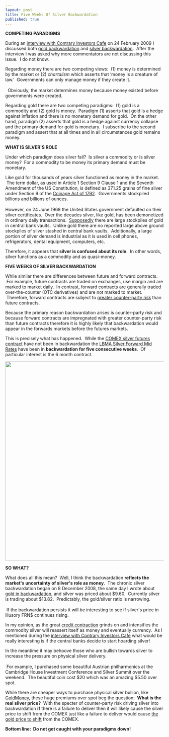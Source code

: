 ```yaml
---
layout: post
title: Five Weeks Of Silver Backwardation
published: true
---
```

<p><strong>COMPETING PARADIGMS</strong></p>
<p>During an <a href="http://podcast.runtogold.com/2009/02/24/rtg-24-2009-02-24/" target="_blank">interview with Contrary Investors Cafe</a> on 24 February 2009 I discussed both <a href="http://www.runtogold.com/2008/12/gold-in-backwardation/" target="_blank">gold backwardation</a> and <a href="http://www.runtogold.com/2009/02/voracious-indian-silver-appetite/" target="_blank">silver backwardation</a>.  After the interview I was asked why more commentators are not discussing this issue.  I do not know.</p>
<p><span>Regarding money there are two competing views:<span>  </span>(1) money is determined by the market or (2) <em>chartalism</em> which asserts that ‘money is a creature of law.’<span>  </span>Governments can only manage money if they create it.<br/><br/><span>  </span>Obviously, the market determines money because money existed before governments were created.</span></p>
<p><span>Regarding gold there are two competing paradigms:  (1) gold is a commodity and (2) gold is money.  Paradigm (1) asserts that gold is a hedge against inflation and there is no monetary demand for gold.  On the other hand, paradigm (2) asserts that gold is a hedge against currency collapse and the primary demand for gold is monetary.  I subscribe to the second paradigm and assert that at all times and in all circumstances gold remains money.</span></p>
<p><span><strong>WHAT IS SILVER'S ROLE</strong></span></p>
<p><span>Under which paradigm does silver fall?  Is silver a commodity or is silver money?  For a commodity to be money its primary demand must be monetary.</span></p>
<p><span>Like gold for thousands of years silver functioned as money in the market.  The term dollar, as used in Article 1 Section 9 Clause 1 and the Seventh Amendment of the US Constitution, is defined as 371.25 grains of fine silver under Section 9 of the <a href="http://www.runtogold.com/2008/01/1792-coinage-act/" target="_blank">Coinage Act of 1792</a>.  Governments stockpiled billions and billions of ounces.  <br/><br/>However, on 24 June 1968 the United States government defaulted on their silver certificates.  Over the decades silver, like gold, has been demonetized in ordinary daily transactions.  <a href="http://www.runtogold.com/2005/09/goldrush-21/" target="_blank">Supposedly</a> there are large stockpiles of gold in central bank vaults.  Unlike gold there are no reported large above ground stockpiles of silver stashed in central bank vaults.  Additionally, a large portion of silver demand is industrial as it is used in cell phones, refrigerators, dental equipment, computers, etc.</span></p>
<p><span>Therefore, it appears that <strong>silver is confused about its role</strong>.  In other words, silver functions as a commodity and as quasi-money.</span></p>
<p><span><strong>FIVE WEEKS OF SILVER BACKWARDATION</strong></span></p>
<p><span>While similar there are differences between future and forward contracts.  For example, future contracts are traded on exchanges, use margin and are marked to market daily.  In contrast, forward contracts are generally traded over-the-counter (OTC derivatives) and are not marked to market.  Therefore, forward contracts are subject to <a href="http://www.runtogold.com/2008/06/counter-party-risk/" target="_blank">greater counter-party risk</a> than future contracts.</span></p>
<p><span>Because the primary reason backwardation arises is counter-party risk and because forward contracts are impregnated with greater counter-party risk than future contracts therefore it is highly likely that backwardation would appear in the forwards markets before the futures markets.</span></p>
<p><span>This is precisely what has happened.  While the <a href="http://www.nymex.com/sil_fut_cso.aspx" target="_blank">COMEX silver futures contract</a> have not been in backwardation the <a href="http://www.lbma.org.uk/?area=stats&amp;page=sifo/2009sifo" target="_blank">LBMA Silver Forward Mid Rates</a> have been in <strong>backwardation for f</strong><strong>ive consecutive weeks</strong>.  Of particular interest is the 6 month contract.</span></p>
<p style="text-align: center;"><img class="aligncenter" title="Silver backwardation 24 February 2009" src="{{ site.baseurl }}/images/Silver-backwardation-24-feb-2009.jpg" alt="" width="721" height="634" /></p>
<p><strong>SO WHAT?</strong></p>
<p><span>What does all this mean?  Well, I think the backwardation <strong>reflects the market's uncertainty of silver's role as money</strong>.  The chronic silver backwardation began on 8 December 2008, the same day I wrote about <a href="http://www.runtogold.com/2008/12/gold-in-backwardation/" target="_blank">gold in backwardation</a>, and silver was priced about $9.60.  Currently silver is trading about $13.82.  Predictably, the gold/silver ratio is narrowing. <br/><br/> If the backwardation persists it will be interesting to see if silver's price in illusory FRN$ continues rising.</span></p>
<p><span>In my opinion, as the great <a href="http://www.creditcontraction.com" target="_blank">credit contraction</a> grinds on and intensifies the commodity silver will reassert itself as money and eventually currency.  As I mentioned during the <a href="http://podcast.runtogold.com/2009/02/24/rtg-24-2009-02-24/" target="_blank">interview with Contrary Investors Cafe</a> what would be really interesting is if the central banks decide to start hoarding silver!</span></p>
<p><span><img class="alignright" title="Austria Silver Philharmonic" src="{{ site.baseurl }}/images/Austria_2008_Silver_Philharmonic.jpg" alt="" />In the meantime it may behoove those who are bullish towards silver to increase the pressure on physical silver delivery. <br/><br/> For example, I purchased some beautiful Austrian philharmonics at the Cambridge House Investment Conference and Silver Summit over the weekend.  The beautiful coin cost $20 which was an amazing $5.50 over spot.</span></p>
<p><span>While there are cheaper ways to purchase physical silver bullion, like <a href="http://www.runtogold.com/goldmoney" target="_blank">GoldMoney</a>, these huge premiums over spot beg the question:  <strong>What is the real silver price?</strong>  With the specter of counter-party risk driving silver into backwardation <strong>if</strong> there is a failure to deliver then it will likely cause the silver price to shift from the COMEX just like a failure to deliver would cause <a href="http://www.runtogold.com/2008/10/the-gold-price/" target="_blank">the gold price to shift</a> from the COMEX.</span></p>
<p><span><strong>Bottom line:  Do not get caught with your paradigms down!</strong></span></p>
<p><!--EndFragment--></p>
